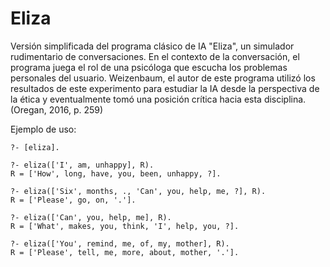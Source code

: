 # Eliza

Versión simplificada del programa clásico de IA "Eliza", un simulador 
rudimentario de conversaciones. En el contexto de la conversación, el 
programa juega el rol de una psicóloga que escucha los problemas personales
del usuario. Weizenbaum, el autor de este programa utilizó los resultados
de este experimento para estudiar la IA desde la perspectiva de la ética y
eventualmente tomó una posición crítica hacia esta disciplina.
(Oregan, 2016, p. 259)

Ejemplo de uso:

```
?- [eliza].

?- eliza(['I', am, unhappy], R).
R = ['How', long, have, you, been, unhappy, ?].

?- eliza(['Six', months, ., 'Can', you, help, me, ?], R).
R = ['Please', go, on, '.'].

?- eliza(['Can', you, help, me], R).
R = ['What', makes, you, think, 'I', help, you, ?].

?- eliza(['You', remind, me, of, my, mother], R).
R = ['Please', tell, me, more, about, mother, '.'].
```